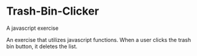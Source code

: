 # Trash-Bin-Clicker
A javascript exercise

An exercise that utilizes javascript functions. When a user clicks the trash bin button, it deletes the list.
